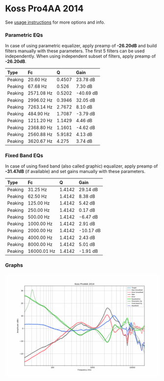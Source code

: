 # Koss Pro4AA 2014
See [usage instructions](https://github.com/jaakkopasanen/AutoEq#usage) for more options and info.

### Parametric EQs
In case of using parametric equalizer, apply preamp of **-26.20dB** and build filters manually
with these parameters. The first 5 filters can be used independently.
When using independent subset of filters, apply preamp of **-26.20dB**.

| Type    | Fc         |      Q | Gain      |
|:--------|:-----------|:-------|:----------|
| Peaking | 20.60 Hz   | 0.4507 | 23.78 dB  |
| Peaking | 67.68 Hz   | 0.526  | 7.30 dB   |
| Peaking | 2571.08 Hz | 0.5202 | -40.69 dB |
| Peaking | 2996.02 Hz | 0.3946 | 32.05 dB  |
| Peaking | 7263.14 Hz | 2.7672 | 8.10 dB   |
| Peaking | 484.90 Hz  | 1.7087 | -3.79 dB  |
| Peaking | 1211.20 Hz | 1.1429 | 4.46 dB   |
| Peaking | 2368.80 Hz | 1.1601 | -4.62 dB  |
| Peaking | 2560.88 Hz | 5.9182 | 4.13 dB   |
| Peaking | 3620.67 Hz | 4.275  | 3.74 dB   |

### Fixed Band EQs
In case of using fixed band (also called graphic) equalizer, apply preamp of **-31.47dB**
(if available) and set gains manually with these parameters.

| Type    | Fc          |      Q | Gain      |
|:--------|:------------|:-------|:----------|
| Peaking | 31.25 Hz    | 1.4142 | 29.14 dB  |
| Peaking | 62.50 Hz    | 1.4142 | 8.38 dB   |
| Peaking | 125.00 Hz   | 1.4142 | 5.42 dB   |
| Peaking | 250.00 Hz   | 1.4142 | 0.17 dB   |
| Peaking | 500.00 Hz   | 1.4142 | -6.47 dB  |
| Peaking | 1000.00 Hz  | 1.4142 | 2.91 dB   |
| Peaking | 2000.00 Hz  | 1.4142 | -10.17 dB |
| Peaking | 4000.00 Hz  | 1.4142 | 2.43 dB   |
| Peaking | 8000.00 Hz  | 1.4142 | 5.01 dB   |
| Peaking | 16000.01 Hz | 1.4142 | -1.91 dB  |

### Graphs
![](./Koss%20Pro4AA%202014.png)